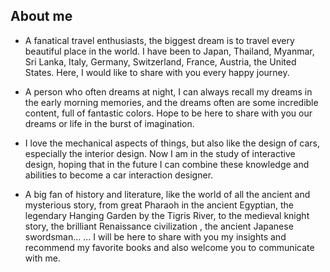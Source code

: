 About me
-------------

- A fanatical travel enthusiasts, the biggest dream is to travel every beautiful place in the world. I have been to Japan, Thailand, Myanmar, Sri Lanka, Italy, Germany, Switzerland, France, Austria, the United States.
Here, I would like to share with you every happy journey.

- A person who often dreams at night, I can always recall my dreams in the early morning memories, and the dreams often are some incredible content, full of fantastic colors.
Hope to be here to share with you our dreams or life in the burst of imagination.

- I love the mechanical aspects of things, but also like the design of cars, especially the interior design. Now I am in the study of interactive design, hoping that in the future I can combine these knowledge and abilities to become a car interaction designer.

- A big fan of history and literature, like the world of all the ancient and mysterious story, from great Pharaoh in the ancient Egyptian, the legendary Hanging Garden by the Tigris River, to the medieval knight story, the brilliant Renaissance civilization , the ancient Japanese swordsman... ... I will be here to share with you my insights and recommend my favorite books and also welcome you to communicate with me.
